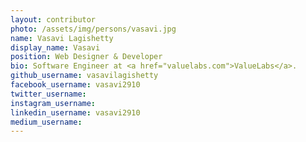 ```yaml
---
layout: contributor
photo: /assets/img/persons/vasavi.jpg
name: Vasavi Lagishetty
display_name: Vasavi
position: Web Designer & Developer
bio: Software Engineer at <a href="valuelabs.com">ValueLabs</a>.
github_username: vasavilagishetty
facebook_username: vasavi2910
twitter_username: 
instagram_username: 
linkedin_username: vasavi2910
medium_username: 
---
```


